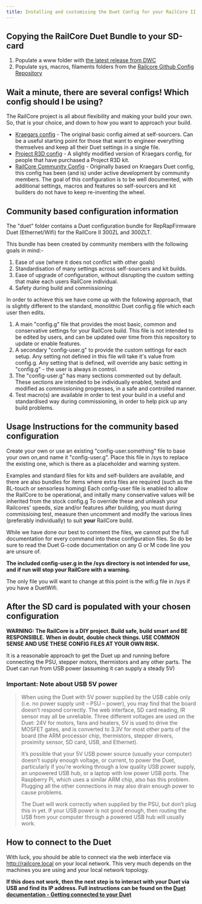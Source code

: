 ```yaml
---
title: Installing and customising the Duet Config for your RailCore II
---
```


## Copying the RailCore Duet Bundle to your SD-card

1. Populate a www folder with [the latest release from DWC](https://github.com/chrishamm/DuetWebControl/releases)
1. Populate sys, macros, filaments folders from the [Railcore Github Config Repository](https://github.com/railcore/configs)

## Wait a minute, there are several configs! Which config should I be using?

The RailCore project is all about flexibility and making your build your own. So, that is your choice, and down to how you want to approach your build.

 * [Kraegars config](https://github.com/railcore/configs/tree/master/unmaintained/Kraegars/300ZL) - The original basic config aimed at self-sourcers. Can be a useful starting point for those that want to engineer everything themselves and keep all their Duet settings in a single file.
 * [Project R3D config](https://github.com/railcore/configs/tree/master/unmaintained/ProjectR3D/300ZL) - A slightly modified version of Kraegars config, for people that have purchased a Project R3D kit.
 * [RailCore Community Config](https://github.com/railcore/configs/) - Originally based on Kraegars Duet config, this config has been (and is) under active development by community members. The goal of this configuration is to be well documented, with additional settings, macros and features so self-sourcers and kit builders do not have to keep re-inventing the wheel.

## Community based configuration information

The "duet" folder contains a Duet configuration bundle for RepRapFirmware Duet (Ethernet/Wifi) for the RailCore II 300ZL and 300ZLT.

This bundle has been created by community members with the following goals in mind:-

 1. Ease of use (where it does not conflict with other goals)
 1. Standardisation of many settings across self-sourcers and kit builds.
 1. Ease of upgrade of configuration, without disrupting the custom setting that make each users RailCore individual.
 1. Safety during build and commissioning
 
 In order to achieve this we have come up with the following approach, that is slightly different to the standard, monolithic Duet config.g file which each user then edits.
 
 1. A main "config.g" file that provides the most basic, common and conservative settings for your RailCore build. This file is not intended to be edited by users, and can be updated over time from this repository to update or enable features.
 1. A secondary "config-user.g" to provide the custom settings for each setup. Any setting not defined in this file will take it's value from config.g. Any setting that is defined, will override any basic setting in "config.g" - the user is always in control.
 1. The "config-user.g" has many sections commented out by default. These sections are intended to be individually enabled, tested and modified as commissioning progresses, in a safe and controlled manner.
 1. Test macro(s) are available in order to test your build in a useful and standardised way during commissioning, in order to help pick up any build problems.

## Usage Instructions for the community based configuration

Create your own or use an existing "config-user.something" file to base your own on,and name it "config-user.g".
Place this file in /sys to replace the existing one, which is there as a placeholder and warning system.

Examples and standard files for kits and self-builders are available, and there are also bundles for items where extra files are required (such as the BL-touch or sensorless homing) 
Each config-user file is enabled to allow the RailCore to be operational, and initally many conservative values
will be inherited from the stock config.g
To override these and unleash your Railcores' speeds, size and/or features after building, you must during commissioing test, measure then uncomment and modify the various lines (preferably individually) to suit **your** RailCore build.

While we have done our best to comment the files, we cannot put the full documentation for every command into these configuration files.
So do be sure to read the Duet G-code documentation on any G or M code line you are unsure of.

 **The included config-user.g in the /sys directory is not intended for use, and if run will stop your RailCore with a warning.**
 
 The only file you will want to change at this point is the wifi.g file in /sys if you have a DuetWifi.
 
## After the SD card is populated with your chosen configuration

**WARNING: The RailCore is a DIY project. Build safe, build smart and BE RESPONSIBLE.**
**When in doubt, double check things. USE COMMON SENSE AND USE THESE CONFIG FILES AT YOUR OWN RISK.**

It is a reasonable approach to get the Duet up and running before connecting the PSU, stepper motors, thermistors and any other parts. 
The Duet can run from USB power (assuming it can supply a steady 5V)

### Important: Note about USB 5V power

> When using the Duet with 5V power supplied by the USB cable only (i.e. no power supply unit – PSU – power), you may find that the board doesn’t respond correctly. The web interface, SD card reading, IR sensor may all be unreliable. Three different voltages are used on the Duet: 24V for motors, fans and heaters, 5V is used to drive the MOSFET gates, and is converted to 3.3V for most other parts of the board (the ARM processor chip, thermistors, stepper drivers, proximity sensor, SD card, USB, and Ethernet).
> 
> It’s possible that your 5V USB power source (usually your computer) doesn’t supply enough voltage, or current, to power the Duet, particularly if you’re working through a low quality USB power supply, an unpowered USB hub, or a laptop with low power USB ports. The Raspberry Pi, which uses a similar ARM chip, also has this problem. Plugging all the other connections in may also drain enough power to cause problems.
>
> The Duet will work correctly when supplied by the PSU, but don’t plug this in yet. If your USB power is not good enough, then routing the USB from your computer through a powered USB hub will usually work.

## How to connect to the Duet

With luck, you should be able to connect via the web interface via http://railcore.local on your local network. This very much depends on the machines you are using and your local network topology.

**If this does not work, then the next step is to interact with your Duet via USB and find its IP address. Full instructions can be found on the [Duet documentation - Getting connected to your Duet](https://duet3d.dozuki.com/Guide/1.%29+Getting+Connected+to+your+Duet/7)** 
